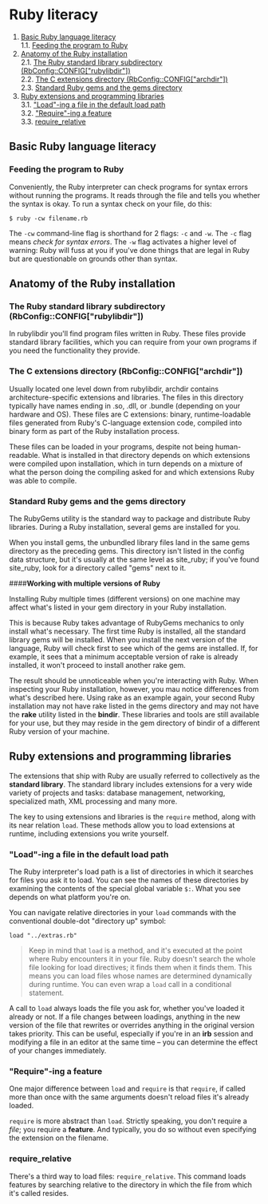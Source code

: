 # Ruby literacy

1. [Basic Ruby language literacy](#basic-ruby-language-literacy)\
   1.1. [Feeding the program to Ruby](#feeding-the-program-to-ruby)
2. [Anatomy of the Ruby installation](#anatomy-of-the-ruby-installation)\
   2.1. [The Ruby standard library subdirectory (RbConfig::CONFIG["rubylibdir"])](#the-ruby-standard-library-subdirectory-rbconfigconfigrubylibdir)\
   2.2. [The C extensions directory (RbConfig::CONFIG["archdir"])](#the-c-extensions-directory-rbconfigconfigarchdir)\
   2.3. [Standard Ruby gems and the gems directory](#standard-ruby-gems-and-the-gems-directory)
3. [Ruby extensions and programming libraries](#ruby-extensions-and-programming-libraries)\
   3.1. ["Load"-ing a file in the default load path](#load-ing-a-file-in-the-default-load-path)\
   3.2. ["Require"-ing a feature](#require-ing-a-feature)\
   3.3. [require_relative](#require_relative)


## Basic Ruby language literacy

### Feeding the program to Ruby

Conveniently, the Ruby interpreter can check programs for syntax errors without running the programs. It reads through
the file and tells you whether the syntax is okay. To run a syntax check on your file, do this:

`$ ruby -cw filename.rb`

The `-cw` command-line flag is shorthand for 2 flags: `-c` and `-w`. The `-c` flag means _check for syntax errors_. The
`-w` flag activates a higher level of warning: Ruby will fuss at you if you've done things that are legal in Ruby but are
questionable on grounds other than syntax.


## Anatomy of the Ruby installation

### The Ruby standard library subdirectory (RbConfig::CONFIG["rubylibdir"])

In rubylibdir you'll find program files written in Ruby. These files provide standard library facilities, which you can
require from your own programs if you need the functionality they provide.    


### The C extensions directory (RbConfig::CONFIG["archdir"])

Usually located one level down from rubylibdir, archdir contains architecture-specific extensions and libraries. The files
in this directory typically have names ending in .so, .dll, or .bundle (depending on your hardware and OS). These files
are C extensions: binary, runtime-loadable files generated from Ruby's C-language extension code, compiled into binary
form as part of the Ruby installation process.

These files can be loaded in your programs, despite not being human-readable. What is installed in that directory depends
on which extensions were compiled upon installation, which in turn depends on a mixture of what the person doing the
compiling asked for and which extensions Ruby was able to compile.


### Standard Ruby gems and the gems directory

The RubyGems utility is the standard way to package and distribute Ruby libraries. During a Ruby installation, several
gems are installed for you.

When you install gems, the unbundled library files land in the same gems directory as the preceding gems. This directory
isn't listed in the config data structure, but it's usually at the same level as site_ruby; if you've found site_ruby, 
look for a directory called "gems" next to it. 

####**Working with multiple versions of Ruby**

Installing Ruby multiple times (different versions) on one machine may affect what's listed in your gem directory in your
Ruby installation.

This is because Ruby takes advantage of RubyGems mechanics to only install what's necessary. The first time Ruby is installed,
all the standard library gems will be installed. When you install the next version of the language, Ruby will check first to 
see which of the gems are installed. If, for example, it sees that a minimum acceptable version of rake is already
installed, it won't proceed to install another rake gem.

The result should be unnoticeable when you're interacting with Ruby. When inspecting your Ruby installation, however,
you mau notice differences from what's described here. Using rake as an example again, your second Ruby installation may
not have rake listed in the gems directory and may not have the **rake** utility listed in the **bindir**. These 
libraries and tools are still available for your use, but they may reside in the gem directory of bindir of a different
Ruby version of your machine.


## Ruby extensions and programming libraries

The extensions that ship with Ruby are usually referred to collectively as the **standard library**. The standard library
includes extensions for a very wide variety of projects and tasks: database management, networking, specialized math,
XML processing and many more. 

The key to using extensions and libraries is the `require` method, along with its near relation `load`. These methods
allow you to load extensions at runtime, including extensions you write yourself.


### "Load"-ing a file in the default load path

The Ruby interpreter's load path is a list of directories in which it searches for files you ask it to load. You can see
the names of these directories by examining the contents of the special global variable `$:`. What you see depends on 
what platform you're on. 

You can navigate relative directories in your `load` commands with the conventional double-dot "directory up" symbol:

`load "../extras.rb"`

> Keep in mind that `load` is a method, and it's executed at the point where Ruby encounters it in your file. Ruby 
> doesn't search the whole file looking for load directives; it finds them when it finds them. This means you can load files
> whose names are determined dynamically during runtime. You can even wrap a `load` call in a conditional statement.

A call to `load` always loads the file you ask for, whether you've loaded it already or not. If a file changes between
loadings, anything in the new version of the file that rewrites or overrides anything in the original version takes
priority. This can be useful, especially if you're in an **irb** session and modifying a file in an editor at the same
time – you can determine the effect of your changes immediately.


### "Require"-ing a feature

One major difference between `load` and `require` is that `require`, if called more than once with the same arguments
doesn't reload files it's already loaded. 

`require` is more abstract than `load`. Strictly speaking, you don't require a _file_; you require a **feature**. And 
typically, you do so without even specifying the extension on the filename. 


### require_relative

There's a third way to load files: `require_relative`. This command loads features by searching relative to the directory
in which the file from which it's called resides.